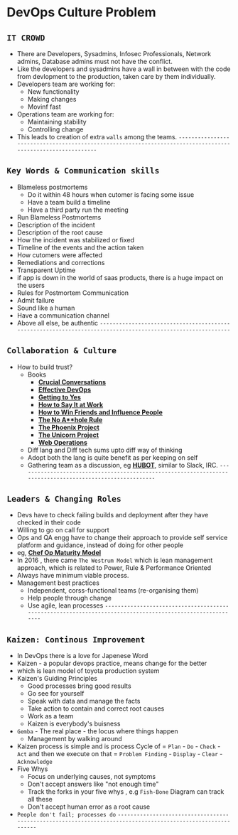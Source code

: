 # DevOps Culture Problem
## `IT CROWD`
- There are Developers, Sysadmins, Infosec Professionals, Network admins, Database admins must not have the conflict.
- Like the developers and sysadmins have a wall in between with the code from devlopment to the production, taken care by them individually.
- Developers team are working for:
  - New functionality
  - Making changes
  - Movinf fast
- Operations team are working for:
  - Maintaining stability
  - Controlling change
- This leads to creation of extra `walls` among the teams.
`------------------------------------------------------------------------------------------------------------`
## `Key Words & Communication skills`
- Blameless postmortems 
  - Do it within 48 hours when cutomer is facing some issue
  - Have a team build a timeline
  - Have a third party run the meeting
 - Run Blameless Postmortems
  - Description of the incident
  - Description of the root cause
  - How the incident was stabilized or fixed
  - Timeline of the events and the action taken
  - How cutomers were affected
  - Remediations and corrections
 - Transparent Uptime
  - if app is down in the world of saas products, there is a huge impact on the users
 - Rules for Postmortem Communication
  - Admit failure
  - Sound like a human
  - Have a communication channel
  - Above all else, be authentic
`------------------------------------------------------------------------------------------------------------`
## `Collaboration & Culture`
- How to build trust?
  - Books
    - **[Crucial Conversations](https://www.mheducation.com/highered/product/crucial-conversations-tools-talking-when-stakes-high-second-edition-patterson-grenny/9780071775304.html)**
    - **[Effective DevOps](https://www.oreilly.com/library/view/effective-devops/9781491926291/)**
    - **[Getting to Yes](https://www.penguinrandomhouse.com/books/324551/getting-to-yes-by-roger-fisher-and-william-ury/)**
    - **[How to Say It at Work](https://www.penguinrandomhouse.com/books/295083/how-to-say-it-at-work-by-jack-griffin/)**
    - **[How to Win Friends and Influence People](https://www.simonandschuster.com/books/How-To-Win-Friends-and-Influence-People/Dale-Carnegie/9781439167342)**
    - **[The No A**hole Rule](https://hbgbestsellers.com/titles/robert-i-sutton-phd/the-no-asshole-rule/9780759518018/)**
    - **[The Phoenix Project](https://itrevolution.com/book/the-phoenix-project/)**
    - **[The Unicorn Project](https://itrevolution.com/the-unicorn-project/)**
    - **[Web Operations](https://www.oreilly.com/library/view/web-operations/9781449377465/)**
  - Diff lang and Diff tech sums upto diff way of thinking
  - Adopt both the lang is quite benefit as per keeping on self
  - Gathering team as a discussion, eg **[HUBOT](https://hubot.github.com/)**, similar to Slack, IRC.
`----------------------------------------------------------------------------------------------------------`
## `Leaders & Changing Roles`
  - Devs have to check failing builds and deployment after they have checked in their code
  - Willing to go on call for support
  - Ops and QA engg have to change their approach to provide self service platform and guidance, instead of doing for other people
  - eg, **[Chef Op Maturity Model](https://www.dropbox.com/s/k8f4cra4jiff45g/Operations-Maturity-Model.pdf)**
  - In 2016 , there came `The Westrum Model` which is lean management approach, which is related to Power, Rule & Performance Oriented
  - Always have minimum viable process.
  - Management best practices
    - Independent, corss-functional teams (re-organising them)
    - Help people through change
    - Use agile, lean processes 
`----------------------------------------------------------------------------------------------------------`
## `Kaizen: Continous Improvement`
  - In DevOps there is a love for Japenese Word
  - Kaizen - a popular devops practice, means change for the better
  - which is lean model of toyota production system
  - Kaizen's Guiding Principles
    - Good processes bring good results
    - Go see for yourself
    - Speak with data and manage the facts
    - Take action to contain and correct root causes
    - Work as a team
    - Kaizen is everybody's buisness
  - `Gemba` - The real place - the locus where things happen
    - Management by walking around
  - Kaizen process is simple and is process Cycle of = `Plan` - `Do` - `Check` - `Act` and then we execute on that = `Problem Finding` - `Display` - `Clear` - `Acknowledge`
  - Five Whys
    - Focus on underlying causes, not symptoms
    - Don't accept answers like "not enough time"
    - Track the forks in your five whys , e.g `Fish-Bone` Diagram can track all these
    - Don't accept human error as a root cause
  - `People don't fail; processes do`
`------------------------------------------------------------------------------------------------------------`
